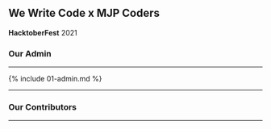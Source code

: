 ## We Write Code x MJP Coders

**HacktoberFest** 2021

### Our Admin

---

{% include 01-admin.md %}

---

### Our Contributors

---
